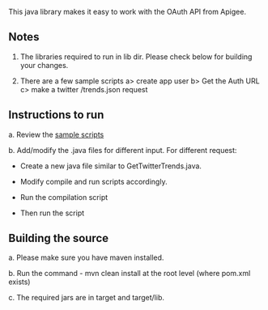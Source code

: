 This java library makes it easy to work with the OAuth API from Apigee.

## Notes ##
1. The libraries required to run in lib dir. Please check below for building your changes. 

2. There are a few sample scripts 
    a> create app user
    b> Get the Auth URL
    c> make a twitter /trends.json request
    
## Instructions to run ##

a. Review the [sample scripts](https://github.com/apigee/Apigee-Client-Library-for-Java/tree/master/src/main/sample-examples)

b. Add/modify the .java files for different input. For different request: 

* Create a new java file similar to GetTwitterTrends.java.

* Modify compile and run scripts accordingly.

* Run the compilation script

* Then run the script

## Building the source ##

a. Please make sure you have maven installed.

b. Run the command - mvn clean install at the root level (where pom.xml exists)

c. The required jars are in target and target/lib.

